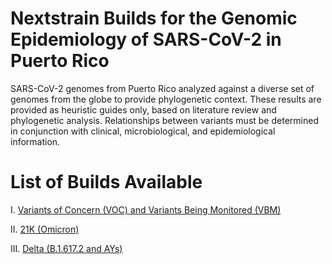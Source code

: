 # Nextstrain Builds for the Genomic Epidemiology of SARS-CoV-2 in Puerto Rico
SARS-CoV-2 genomes from Puerto Rico analyzed against a diverse set of genomes from the globe to provide phylogenetic context. These results are provided as heuristic guides only, based on literature review and phylogenetic analysis. Relationships between variants must be determined in conjunction with clinical, microbiological, and epidemiological information.

# List of Builds Available
I. [Variants of Concern (VOC) and Variants Being Monitored (VBM)](https://nextstrain.org/community/arodzh-sudo/ncov-puertorico/Puerto-Rico)

II. [21K (Omicron)](https://nextstrain.org/community/arodzh-sudo/ncov-puertorico/Puerto-Rico_Omicron)

III. [Delta (B.1.617.2 and AYs)](https://nextstrain.org/community/arodzh-sudo/ncov-puertorico/Puerto-Rico_Delta)
